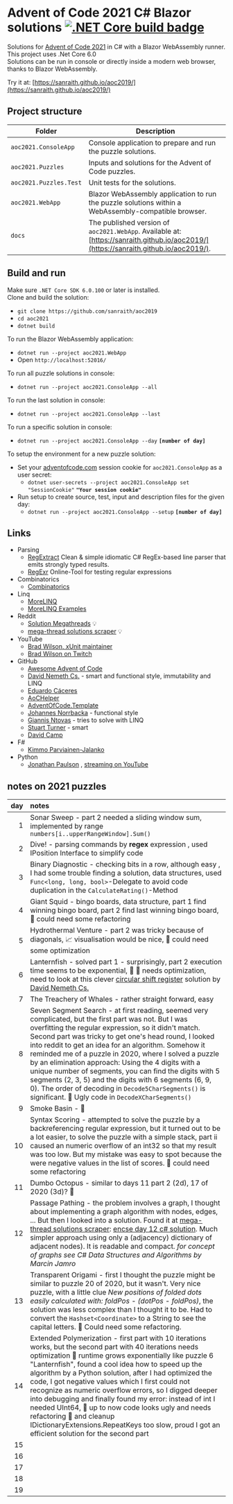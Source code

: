 ﻿# Advent of Code 2021 C# Blazor solutions [![.NET Core build badge](https://github.com/sanraith/aoc2021/workflows/.NET%20Core/badge.svg)](https://github.com/sanraith/aoc2021/actions)

Solutions for [Advent of Code 2021](https://adventofcode.com/2021) in C# with a Blazor WebAssembly runner. This project uses .Net Core 6.0  
Solutions can be run in console or directly inside a modern web browser, thanks to Blazor WebAssembly.

Try it at: [https://sanraith.github.io/aoc2019/](https://sanraith.github.io/aoc2019/)

## Project structure

| Folder                 | Description
| ---                    | ---
| `aoc2021.ConsoleApp`   | Console application to prepare and run the puzzle solutions.
| `aoc2021.Puzzles`      | Inputs and solutions for the Advent of Code puzzles.
| `aoc2021.Puzzles.Test` | Unit tests for the solutions.
| `aoc2021.WebApp`       | Blazor WebAssembly application to run the puzzle solutions within a WebAssembly-compatible browser.
| `docs`                 | The published version of `aoc2021.WebApp`. Available at: [https://sanraith.github.io/aoc2019/](https://sanraith.github.io/aoc2019/).

## Build and run

Make sure `.NET Core SDK 6.0.100` or later is installed.  
Clone and build the solution:

- `git clone https://github.com/sanraith/aoc2019`
- `cd aoc2021`
- `dotnet build`

To run the Blazor WebAssembly application:

- `dotnet run --project aoc2021.WebApp`
- Open `http://localhost:52016/`

To run all puzzle solutions in console:

- `dotnet run --project aoc2021.ConsoleApp --all`

To run the last solution in console:

- `dotnet run --project aoc2021.ConsoleApp --last`

To run a specific solution in console:

- `dotnet run --project aoc2021.ConsoleApp --day` **`[number of day]`**

To setup the environment for a new puzzle solution:

- Set your [adventofcode.com](https://adventofcode.com) session cookie for `aoc2021.ConsoleApp` as a user secret:
  - `dotnet user-secrets --project aoc2021.ConsoleApp set "SessionCookie"` **`"Your session cookie"`**
- Run setup to create source, test, input and description files for the given day:
  - `dotnet run --project aoc2021.ConsoleApp --setup` **`[number of day]`**

## Links

- Parsing 
  - [RegExtract](https://github.com/sblom/RegExtract) Clean & simple idiomatic C# RegEx-based line parser that emits strongly typed results.
  - [RegExr](https://regexr.com/) Online-Tool for testing regular expressions
- Combinatorics
  - [Combinatorics](https://github.com/eoincampbell/combinatorics)
- Linq
  - [MoreLINQ](https://morelinq.github.io/)
  - [MoreLINQ Examples](https://github.com/morelinq/examples)
- Reddit
  - [Solution Megathreads](https://www.reddit.com/r/adventofcode/wiki/solution_megathreads) 💡
  - [mega-thread solutions scraper](https://aocweb.yulrizka.com/) 💡
- YouTube
  - [Brad Wilson, xUnit maintainer](https://www.youtube.com/user/dotnetguy64)
  - [Brad Wilson on Twitch](https://www.twitch.tv/BradWilson72)
- GitHub
  - [Awesome Advent of Code](https://github.com/Bogdanp/awesome-advent-of-code)
  - [David Nemeth Cs.](https://github.com/encse/adventofcode) - smart and functional style, immutability and LINQ
  - [Eduardo Cáceres](https://github.com/eduherminio/AoC2021)
  - [AoCHelper](https://github.com/eduherminio/AoCHelper)
  - [AdventOfCode.Template](https://github.com/eduherminio/AdventOfCode.Template)
  - [Johannes Norrbacka](https://github.com/norrbacka/aoc2021) - functional style
  - [Giannis Ntovas](https://github.com/ntovas/AdventOfCode) - tries to solve with LINQ
  - [Stuart Turner](https://github.com/viceroypenguin/adventofcode/tree/master/2021) - smart
  - [David Camp](https://github.com/Bpendragon/AdventOfCodeCSharp/)
- F\#
  - [Kimmo Parviainen-Jalanko](https://github.com/kimvais/AoC2021)
- Python
  - [Jonathan Paulson](https://github.com/jonathanpaulson/AdventOfCode) , [streaming on YouTube](https://www.youtube.com/channel/UCuWLIm0l4sDpEe28t41WITA)

## notes on 2021 puzzles

| day | notes |
|----:|:------|
| 1   | Sonar Sweep - part 2 needed a sliding window sum, implemented by range ```numbers[i..upperRangeWindow].Sum()``` |
| 2   | Dive! - parsing commands by **regex** expression , used IPosition Interface to simplify code |
| 3   | Binary Diagnostic - checking bits in a row, although easy , I had some trouble finding a solution, data structures, used `Func<long, long, bool>`-Delegate to avoid code duplication in the `CalculateRating()`-Method |
| 4   | Giant Squid - bingo boards, data structure, part 1 find winning bingo board, part 2 find last winning bingo board, 🔨 could need some refactoring |
| 5   | Hydrothermal Venture - part 2 was tricky because of diagonals, 📈 visualisation would be nice, 🐎 could need some optimization |
| 6   | Lanternfish - solved part 1 - surprisingly, part 2 execution time seems to be exponential, 🐎 💩 needs optimization, need to look at this clever [circular shift register](https://www.reddit.com/r/adventofcode/comments/r9z49j/2021_day_6_solutions/hnfhi24/) solution by [David Nemeth Cs.](https://github.com/encse/adventofcode/blob/master/2021/Day06/Solution.cs) |
| 7   | The Treachery of Whales - rather straight forward, easy |
| 8   | Seven Segment Search - at first reading, seemed very complicated, but the first part was not. But I was overfitting the regular expression, so it didn't match. Second part was tricky to get one's head round, I looked into reddit to get an idea for an algorithm. Somehow it reminded me of a puzzle in 2020, where I solved a puzzle by an elimination approach: Using the 4 digits with a unique number of segments, you can find the digits with 5 segments (2, 3, 5) and the digits with 6 segments (6, 9, 0). The order of decoding in `Decode5CharSegments()` is significant. 💩 Ugly code in `DecodeXCharSegments()` |
| 9   | Smoke Basin - 🚧 |
| 10  | Syntax Scoring - attempted to solve the puzzle by a backreferencing regular expression, but it turned out to be a lot easier, to solve the puzzle with a simple stack, part ii caused an numeric overflow of an int32 so that my result was too low. But my mistake was easy to spot because the were negative values in the list of scores. 🔨 could need some refactoring |
| 11  | Dumbo Octopus - similar to days 11 part 2 (2d), 17 of 2020 (3d)? 🚧 |
| 12  | Passage Pathing - the problem involves a graph, I thought about implementing a graph algorithm with nodes, edges, ... But then I looked into a solution. Found it at [mega-thread solutions scraper](https://aocweb.yulrizka.com/?year=2021&day=12&language=C%23): [encse day 12 c# solution](https://reddit.com/r/adventofcode/comments/rehj2r/2021_day_12_solutions/ho8dez5/). Much simpler approach using only a (adjacency) dictionary of adjacent nodes). It is readable and compact. *for concept of graphs see C# Data Structures and Algorithms by Marcin Jamro* |
| 13  | Transparent Origami - first I thought the puzzle might be similar to puzzle 20 of 2020, but it wasn't. Very nice puzzle, with a little clue *New positions of folded dots easily calculated with: foldPos - (dotPos - foldPos)*, the solution was less complex than I thought it to be. Had to convert the `Hashset<Coordinate>` to a String to see the capital letters. 🔨 Could need some refactoring. |
| 14  | Extended Polymerization - first part with 10 iterations works, but the second part with 40 iterations needs optimization 🐎 runtime grows exponentially like puzzle 6 "Lanternfish", found a cool idea how to speed up the algorithm by a Python solution, after I had optimized the code, I got negative values which I first could not recognize as numeric overflow errors, so I digged deeper into debugging and finally found my error: instead of int I needed UInt64, 💩 up to now code looks ugly and needs refactoring 🔨 and cleanup IDictionaryExtensions.RepeatKeys too slow, proud I got an efficient solution for the second part |
| 15  | |
| 16  | |
| 17  | |
| 18  | |
| 19  | |

